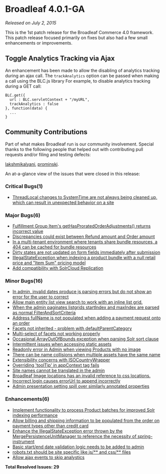 # Broadleaf 4.0.1-GA

_Released on July 2, 2015_

This is the 1st patch release for the Broadleaf Commerce 4.0 framework.  This patch release focused primarily on fixes but also had a few small enhancements or improvements.

## Toggle Analytics Tracking via Ajax
An enhancement has been made to allow the disabling of analytics tracking during an ajax call.  The `trackAnalytics` option can be passed when making a call using the BLC.js library  For example, to disable analytics tracking during a GET call:

```
BLC.get({
  url : BLC.servletContext + "/myURL",
  trackAnalytics : false
}, function(data) {
  ...
}
```

## Community Contributions
Part of what makes Broadleaf run is our community involvement. Special thanks to the following people that helped out with contributing pull requests and/or filing and testing defects:

[lakshmikalyani](https://github.com/lakshmikalyani ), [prominski](https://github.com/prominski ).


An at-a-glance view of the issues that were closed in this release:
### Critical Bugs(1)
- [ThreadLocal changes to SystemTime are not always being cleaned up, which can result in unexpected behavior on a site](https://github.com/BroadleafCommerce/BroadleafCommerce/issues/1490)

### Major Bugs(6)
- [Fulfillment Group Item's getHasProratedOrderAdjustments() returns incorrect value](https://github.com/BroadleafCommerce/BroadleafCommerce/issues/1467)
- [Discrepancies could exist between Refund amount and Order amount](https://github.com/BroadleafCommerce/BroadleafCommerce/issues/1449)
- [In a multi-tenant environment where tenants share bundle resources, a 404 can be cached for bundle resources](https://github.com/BroadleafCommerce/BroadleafCommerce/issues/1448)
- [Dirty states are not updated on form fields immediately after submission](https://github.com/BroadleafCommerce/BroadleafCommerce/issues/1446)
- [IllegalStateException when indexing a product bundle with a null retail price and "Item Sum" pricing model](https://github.com/BroadleafCommerce/BroadleafCommerce/issues/1434)
- [Add compatibility with SolrCloud Replication](https://github.com/BroadleafCommerce/BroadleafCommerce/issues/1402)

### Minor Bugs(16)
- [In admin, invalid dates produce js parsing errors but do not show an error for the user to correct](https://github.com/BroadleafCommerce/BroadleafCommerce/issues/1500)
- [Allow main entity list view search to work with an inline list grid.](https://github.com/BroadleafCommerce/BroadleafCommerce/issues/1488)
- [When the admin paginates listgrids startIndex and maxIndex are parsed as normal FilterAndSortCriteria](https://github.com/BroadleafCommerce/BroadleafCommerce/issues/1485)
- [Address fullName is not populated when adding a payment request onto an order](https://github.com/BroadleafCommerce/BroadleafCommerce/issues/1483)
- [Facets not inherited - problem with defaultParentCategory](https://github.com/BroadleafCommerce/BroadleafCommerce/issues/1482)
- [Multi-select of facets not working properly](https://github.com/BroadleafCommerce/BroadleafCommerce/issues/1478)
- [Occasional ArrayOutOfBounds exception when parsing Solr sort clause](https://github.com/BroadleafCommerce/BroadleafCommerce/issues/1475)
- [Intermittent issues when accessing static assets](https://github.com/BroadleafCommerce/BroadleafCommerce/issues/1452)
- [Readonly error in Admin when viewing Products with no image](https://github.com/BroadleafCommerce/BroadleafCommerce/issues/1435)
- [There can be name collisions when multiple assets have the same name](https://github.com/BroadleafCommerce/BroadleafCommerce/issues/1431)
- [Extensibility concerns with ISOCountryWrapper](https://github.com/BroadleafCommerce/BroadleafCommerce/issues/1414)
- [Overriding 'toolTip' in appContext <mo> tag fails](https://github.com/BroadleafCommerce/BroadleafCommerce/issues/1411)
- [Site names cannot be translated in the admin](https://github.com/BroadleafCommerce/BroadleafCommerce/issues/1386)
- [Broadleaf Image locations has an invalid reference to css locations.](https://github.com/BroadleafCommerce/BroadleafCommerce/issues/1379)
- [Incorrect login causes errorUrl to append incorrectly](https://github.com/BroadleafCommerce/BroadleafCommerce/issues/1281)
- [Admin presentation setting spill over similarly annotated properties](https://github.com/BroadleafCommerce/BroadleafCommerce/issues/591)

### Enhancements(6)
- [Implement functionality to process Product batches for improved Solr indexing performance](https://github.com/BroadleafCommerce/BroadleafCommerce/issues/1462)
- [Allow billing and shipping information to be populated from the order on payment types other than credit card](https://github.com/BroadleafCommerce/BroadleafCommerce/issues/1423)
- [Enhance the IllegalStateException error thrown by the MergePersistenceUnitManager to reference the necessity of spring-instrument](https://github.com/BroadleafCommerce/BroadleafCommerce/issues/1408)
- [Basic start/end date validation logic needs to be added to admin](https://github.com/BroadleafCommerce/BroadleafCommerce/issues/1400)
- [robots.txt should be site specific like js/** and css/** files](https://github.com/BroadleafCommerce/BroadleafCommerce/issues/1389)
- [Allow ajax events to skip analystics](https://github.com/BroadleafCommerce/BroadleafCommerce/issues/1378)

**Total Resolved Issues: 29**

